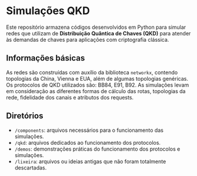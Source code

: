 # Simulações QKD
Este repositório armazena códigos desenvolvidos em Python para simular redes que utilizam de **Distribuição Quântica de Chaves (QKD)** para atender às demandas de chaves para aplicações com criptografia clássica.

## Informações básicas
As redes são construídas com auxílio da biblioteca ``networkx``, contendo topologias da China, Vienna e EUA, além de algumas topologias genéricas. Os protocolos de QKD utilizados são: BB84, E91, B92. As simulações levam em consideração as diferentes formas de cálculo das rotas, topologias da rede, fidelidade dos canais e atributos dos requests.

## Diretórios
- ``/components``: arquivos necessários para o funcionamento das simulações.
- ``/qkd``: arquivos dedicados ao funcionamento dos protocolos.
- ``/demos``: demonstrações práticas do funcionamento dos protocolos e simulações.
- ``/lixeira``: arquivos ou ideias antigas que não foram totalmente descartadas.
